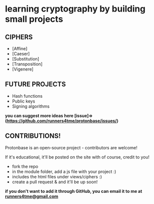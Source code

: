 # learning cryptography by building small projects

## CIPHERS
- [Affine]
- [Caeser]
- [Substitution]
- [Transposition]
- [Vigenere]

## FUTURE PROJECTS
- Hash functions
- Public keys
- Signing algorithms

**you can suggest more ideas here [issue]=>(https://github.com/runners4tme/protonbase/issues/)**

## CONTRIBUTIONS!
Protonbase is an open-source project - contributors are welcome!

If it's educational, it'll be posted on the site with of course, credit to you!

- fork the repo
- in the module folder, add a js file with your project :)
- includes the html files under views/ciphers :)
- create a pull request & and it'll be up soon!

**if you don't want to add it through GitHub, you can email it to me at runners4tme@gmail.com**
